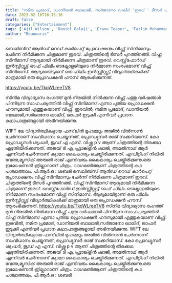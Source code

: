 ```yaml
---
title: "നമിത പ്രമോദ്, ഡാനിയൽ ബാലാജി, സർജാനോ ഖാലിദ് 'ഇരവ് ' ടീസർ പുറത്തിറങ്ങി"
date: 2023-02-16T16:15:16
draft: false
categories: ["Entertainment"]
tags: ['Ajil Wilson', 'Daniel Balaji', 'Eravu Teaser', 'Fazlin Muhammad', 'Namitha | Sarjano', 'Raj Zacharias']
author: "Beaumaris"
---
```


സെലിബ്സ്‌ ആൻഡ് റെഡ് കാർപെറ്റ് പ്രോഡക്ഷനും വിഫ്റ്റ് സിനിമാസും ചേർന്ന് നിർമിക്കുന്ന ചിത്രമാണ് ഇരവ്. ചിത്രത്തിന്റെ ടീസർ പുറത്തിറങ്ങി. വിഫ്റ്റ് സിനിമാസ് ആദ്യമായി നിർമിക്കുന്ന ചിത്രമാണ് ഇരവ്. വെസ്റ്റ്‌ഫോർഡ് ഇൻസ്റ്റിറ്റ്യൂട്ട് ഓഫ് ഫിലിം ടെക്നോളജിയുടെ നിർമ്മാണ സംരംഭമാണ് വിഫ്റ്റ് സിനിമാസ്. ആദ്യമായിട്ടാണ് ഒരു ഫിലിം ഇൻസ്റ്റിറ്റ്യൂട്ട് വിദ്യാർത്ഥികൾക്ക് മാത്രമായി ഒരു പ്രൊഡക്ഷൻ ഹൗസ് ആരംഭിക്കുന്നത്.

https://youtu.be/TkoWLreeTV8

സിനിമ വിദ്യാഭ്യാസ രംഗത്ത് മുൻ നിരയിൽ നിൽക്കുന്ന വിഫ്റ്റ് പത്തു വർഷങ്ങൾ പിന്നിടുന്ന സാഹചര്യത്തിൽ വിഫ്റ്റ് സിനിമാസ് എന്നാ പുതിയ പ്രൊഡക്ഷൻ ഹൗസുമായി എത്തുകയാണ് വിഫ്റ്റ്. ഇരവിൽ, നമിത പ്രമോദ്, ഡാനിയൽ ബാലാജി,സർജാനോ ഖാലിദ്, ജാഫർ ഇടുക്കി എന്നിവർ പ്രധാന കഥാപാത്രങ്ങളായി അഭിനയിക്കുന്നു.

WIFT ലേ വിദ്യാർത്ഥികളായ ഫസ്‌ലിൻ മുഹമ്മദും അജിൽ വിൽസൺ ചേർന്നാണ് സംവിധാനം ചെയ്യുന്നത്, പ്രൊഡ്യൂസർ രാജ് സക്കറിയാസ്. കോ പ്രൊഡ്യൂസർ ശ്യംധർ, ജൂഡ് എ എസ്. വിഷ്ണു p v ആണ് ചിത്രത്തിന്റെ തിരക്കഥ എഴുതിയിരിക്കുന്നത്. അജയ് ടി എ, ഫ്രാങ്ക്‌ളിൻ ഷാജി, അമൽനാഥ് ആർ എന്നിവർ ചേർന്നാണ് ക്യാമറ കൈകാര്യം ചെയ്തിരിക്കുന്നത്. എഡിറ്റിംഗ് നിഖിൽ വേണു,മ്യൂസിക് അരുൺ രാജ് എന്നിവരും കൈകാര്യം ചെയ്തിരിക്കുന്നു.ഒരു ഇമോഷണൽ ത്രില്ലാറാണ് ചിത്രം. വാഗമൺആണ് ചിത്രത്തിന്റെ കഥ പശ്ചാത്തലം. പി.ആർ.ഒ : ശബരി
സെലിബ്സ്‌ ആൻഡ് റെഡ് കാർപെറ്റ് പ്രോഡക്ഷനും വിഫ്റ്റ് സിനിമാസും ചേർന്ന് നിർമിക്കുന്ന ചിത്രമാണ് ഇരവ്. ചിത്രത്തിന്റെ ടീസർ പുറത്തിറങ്ങി. വിഫ്റ്റ് സിനിമാസ് ആദ്യമായി നിർമിക്കുന്ന ചിത്രമാണ് ഇരവ്. വെസ്റ്റ്‌ഫോർഡ് ഇൻസ്റ്റിറ്റ്യൂട്ട് ഓഫ് ഫിലിം ടെക്നോളജിയുടെ നിർമ്മാണ സംരംഭമാണ് വിഫ്റ്റ് സിനിമാസ്. ആദ്യമായിട്ടാണ് ഒരു ഫിലിം ഇൻസ്റ്റിറ്റ്യൂട്ട് വിദ്യാർത്ഥികൾക്ക് മാത്രമായി ഒരു പ്രൊഡക്ഷൻ ഹൗസ് ആരംഭിക്കുന്നത്. https://youtu.be/TkoWLreeTV8 സിനിമ വിദ്യാഭ്യാസ രംഗത്ത് മുൻ നിരയിൽ നിൽക്കുന്ന വിഫ്റ്റ് പത്തു വർഷങ്ങൾ പിന്നിടുന്ന സാഹചര്യത്തിൽ വിഫ്റ്റ് സിനിമാസ് എന്നാ പുതിയ പ്രൊഡക്ഷൻ ഹൗസുമായി എത്തുകയാണ് വിഫ്റ്റ്. ഇരവിൽ, നമിത പ്രമോദ്, ഡാനിയൽ ബാലാജി,സർജാനോ ഖാലിദ്, ജാഫർ ഇടുക്കി എന്നിവർ പ്രധാന കഥാപാത്രങ്ങളായി അഭിനയിക്കുന്നു. WIFT ലേ വിദ്യാർത്ഥികളായ ഫസ്‌ലിൻ മുഹമ്മദും അജിൽ വിൽസൺ ചേർന്നാണ് സംവിധാനം ചെയ്യുന്നത്, പ്രൊഡ്യൂസർ രാജ് സക്കറിയാസ്. കോ പ്രൊഡ്യൂസർ ശ്യംധർ, ജൂഡ് എ എസ്. വിഷ്ണു p v ആണ് ചിത്രത്തിന്റെ തിരക്കഥ എഴുതിയിരിക്കുന്നത്. അജയ് ടി എ, ഫ്രാങ്ക്‌ളിൻ ഷാജി, അമൽനാഥ് ആർ എന്നിവർ ചേർന്നാണ് ക്യാമറ കൈകാര്യം ചെയ്തിരിക്കുന്നത്. എഡിറ്റിംഗ് നിഖിൽ വേണു,മ്യൂസിക് അരുൺ രാജ് എന്നിവരും കൈകാര്യം ചെയ്തിരിക്കുന്നു.ഒരു ഇമോഷണൽ ത്രില്ലാറാണ് ചിത്രം. വാഗമൺആണ് ചിത്രത്തിന്റെ കഥ പശ്ചാത്തലം. പി.ആർ.ഒ : ശബരി
